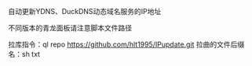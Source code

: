 自动更新YDNS、DuckDNS动态域名服务的IP地址

不同版本的青龙面板请注意脚本文件路径

拉库指令：ql repo https://github.com/hlt1995/IPupdate.git
拉曲的文件后缀名：sh txt
